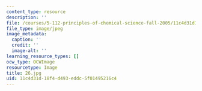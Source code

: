 ```yaml
---
content_type: resource
description: ''
file: /courses/5-112-principles-of-chemical-science-fall-2005/11c4d31d18f4d493eddc5f01495216c4_26.jpg
file_type: image/jpeg
image_metadata:
  caption: ''
  credit: ''
  image-alt: ''
learning_resource_types: []
ocw_type: OCWImage
resourcetype: Image
title: 26.jpg
uid: 11c4d31d-18f4-d493-eddc-5f01495216c4
---
```

